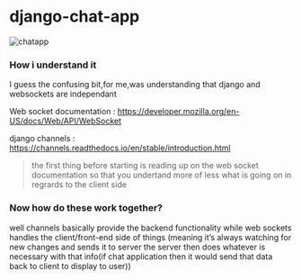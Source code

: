 # django-chat-app

![chatapp](https://github.com/David-code-hub/django-chat-app/assets/55393687/c48d8868-c090-4f13-89a6-c479136984a0)

### How i understand it
I guess the confusing bit,for me,was understanding that django and websockets are independant

Web socket documentation : <https://developer.mozilla.org/en-US/docs/Web/API/WebSocket>

django channels : <https://channels.readthedocs.io/en/stable/introduction.html>

> the first thing before starting is reading up on the web socket documentation so that you undertand more of less what is going on in regrards to the client side

### Now how do these work together?
well channels basically provide the backend functionality while web sockets handles the client/front-end side of things (meaning it’s always watching for new changes and sends it to server the server then does whatever is necessary with that info(if chat application then it would send that data back to client to display to user))

